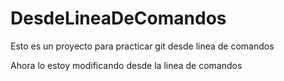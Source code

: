 # DesdeLineaDeComandos
Esto es un proyecto para practicar git desde linea de comandos

Ahora lo estoy modificando desde la linea de comandos
